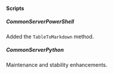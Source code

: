 
#### Scripts
##### CommonServerPowerShell
Added the `TableToMarkdown` method.
##### CommonServerPython
Maintenance and stability enhancements.
